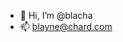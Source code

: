 - 👋 Hi, I’m @blacha
- 📫 blayne@chard.com

<!---
blacha/blacha is a ✨ special ✨ repository because its `README.md` (this file) appears on your GitHub profile.
You can click the Preview link to take a look at your changes.
--->
